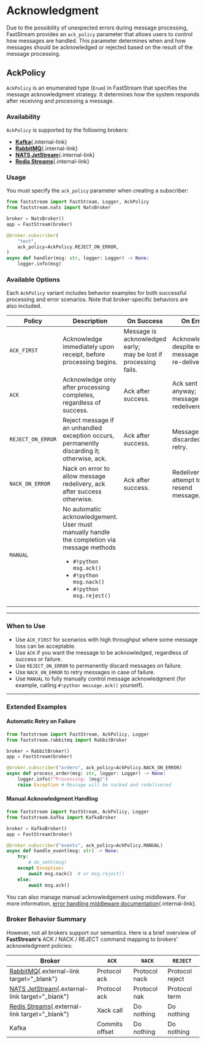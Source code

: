 # Acknowledgment

Due to the possibility of unexpected errors during message processing, FastStream provides an `ack_policy` parameter that allows users to control how messages are handled. This parameter determines when and how messages should be acknowledged or rejected based on the result of the message processing.

## AckPolicy

`AckPolicy` is an enumerated type (`Enum`) in FastStream that specifies the message acknowledgment strategy. It determines how the system responds after receiving and processing a message.

### Availability

`AckPolicy` is supported by the following brokers:

- [**Kafka**](../kafka/index.md){.internal-link}
- [**RabbitMQ**](../rabbit/index.md){.internal-link}
- [**NATS JetStream**](../nats/jetstream/index.md){.internal-link}
- [**Redis Streams**](../redis/streams/index.md){.internal-link}

### Usage

You must specify the `ack_policy` parameter when creating a subscriber:

```python linenums="1" hl_lines="9"
from faststream import FastStream, Logger, AckPolicy
from faststream.nats import NatsBroker

broker = NatsBroker()
app = FastStream(broker)

@broker.subscriber(
    "test",
    ack_policy=AckPolicy.REJECT_ON_ERROR,
)
async def handler(msg: str, logger: Logger) -> None:
    logger.info(msg)
```

### Available Options

Each `AckPolicy` variant includes behavior examples for both successful processing and error scenarios. Note that broker-specific behaviors are also included.

| Policy                      | Description                                                                                                                             | On Success                                                                   | On Error                                              | Broker Notes                                                             |
| --------------------------- | --------------------------------------------------------------------------------------------------------------------------------------- | ---------------------------------------------------------------------------- | ----------------------------------------------------- | ------------------------------------------------------------------------ |
| `ACK_FIRST`       | Acknowledge immediately upon receipt, before processing begins.                                                                         | Message is acknowledged early;<br/>may be lost if processing fails.              | Acknowledged despite error;<br/>message not re-delivered. | Kafka commits offset;<br/>NATS, Redis, and RabbitMQ acknowledge immediately. |
| `ACK`             | Acknowledge only after processing completes, regardless of success.                                                                     | Ack after success.                                          | Ack sent anyway;<br/>message not redelivered.             | Kafka: offset commit; others: explicit ack.                              |
| `REJECT_ON_ERROR` | Reject message if an unhandled exception occurs, permanently discarding it;<br/>otherwise, ack.                                             | Ack after success. | Message discarded; no retry.                          | RabbitMQ/NATS drops message. Kafka commits offset.                       |
| `NACK_ON_ERROR`   | Nack on error to allow message redelivery, ack after success otherwise.                                                                 | Ack after success.                                                           | Redeliver; attempt to resend message.                 | Redis Streams and RabbitMQ redelivers; Kafka commits as fallback.        |
| `MANUAL`      | No automatic acknowledgement. User must manually handle the completion via message methods<ul><li> `#!python msg.ack()`</li><li>`#!python msg.nack()`<li>`#!python msg.reject()`</li></ul> | | | |

---

### When to Use

- Use `ACK_FIRST` for scenarios with high throughput where some message loss can be acceptable.
- Use `ACK` if you want the message to be acknowledged, regardless of success or failure.
- Use `REJECT_ON_ERROR` to permanently discard messages on failure.
- Use `NACK_ON_ERROR` to retry messages in case of failure.
- Use `MANUAL` to fully manually control message acknowledgment (for example, calling `#!python message.ack()` yourself).

---

### Extended Examples

#### Automatic Retry on Failure

```python linenums="1" hl_lines="7 10"
from faststream import FastStream, AckPolicy, Logger
from faststream.rabbitmq import RabbitBroker

broker = RabbitBroker()
app = FastStream(broker)

@broker.subscriber("orders", ack_policy=AckPolicy.NACK_ON_ERROR)
async def process_order(msg: str, logger: Logger) -> None:
    logger.info(f"Processing: {msg}")
    raise Exception # Message will be nacked and redelivered
```

#### Manual Acknowledgment Handling

```python linenums="1" hl_lines="7 12 14"
from faststream import FastStream, AckPolicy, Logger
from faststream.kafka import KafkaBroker

broker = KafkaBroker()
app = FastStream(broker)

@broker.subscriber("events", ack_policy=AckPolicy.MANUAL)
async def handle_event(msg: str) -> None:
    try:
        # do_smth(msg)
    except Exception:
        await msg.nack()  # or msg.reject()
    else:
        await msg.ack()
```

You can also manage manual acknowledgement using middleware. For more information, [error handling middleware documentation](./middlewares/exception.md){.internal-link}.

### Broker Behavior Summary

However, not all brokers support our semantics. Here is a brief overview of **FastStream's** ACK / NACK / REJECT command mapping to brokers' acknowledgment policies:

| Broker | `ACK` | `NACK` | `REJECT` |
| ------ | ----- | ------ | -------- |
| [RabbitMQ](https://www.rabbitmq.com/docs/confirms#acknowledgement-modes){.external-link target="_blank"} | Protocol ack            | Protocol nack | Protocol reject |
| [NATS JetStream](https://docs.nats.io/using-nats/developer/develop_jetstream#acknowledging-messages){.external-link target="_blank"} | Protocol ack            | Protocol nak  | Protocol term   |
| [Redis Streams](https://redis.io/docs/latest/commands/xack/){.external-link target="_blank"} | Xack call               | Do nothing    | Do nothing      |
| Kafka | Commits offset          | Do nothing    | Do nothing      |
